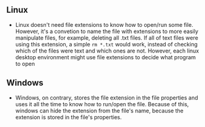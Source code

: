 ## Linux

- Linux doesn't need file extensions to know how to open/run some file. However, it's a convetion to name the file with extensions to more easily manipulate files, for example, deleting all .txt files. If all of text files were using this extension, a simple `rm *.txt` would work, instead of checking which of the files were text and which ones are not. However, each linux desktop environment might use file extensions to decide what program to open

## Windows

- Windows, on contrary, stores the file extension in the file properties and uses it all the time to know how to run/open the file. Because of this, windows can hide the extension from the file's name, because the extension is stored in the file's properties.

